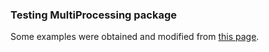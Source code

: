 ### Testing MultiProcessing package

Some examples were obtained and modified from [this page](https://www.machinelearningplus.com/python/parallel-processing-python/).
